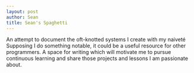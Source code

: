 ```yaml
---
layout: post
author: Sean
title: Sean's Spaghetti
---
```


An attempt to document the oft-knotted systems I create with my naiveté
Supposing I do something notable, it could be a useful resource for other programmers.
A space for writing which will motivate me to pursue continuous learning and share
those projects and lessons I am passionate about.
